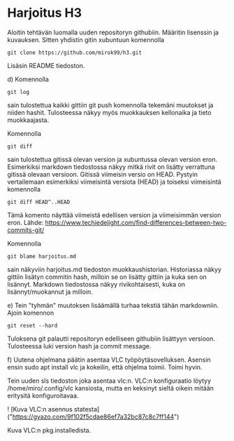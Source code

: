 # Harjoitus H3

Aloitin tehtävän luomalla uuden repositoryn githubiin. Määritin lisenssin ja kuvauksen. Sitten yhdistin gitin xubuntuun komennolla 

	git clone https://github.com/mirok99/h3.git

Lisäsin README tiedoston.

d) Komennolla

	git log

sain tulostettua kaikki gittiin git push komennolla tekemäni muutokset ja niiden hashit. Tulosteessa näkyy myös muokkauksen kellonaika ja tieto muokkaajasta.

Komennolla

	git diff

sain tulostettua gitissä olevan version ja xubuntussa olevan version eron. Esimerkiksi markdown tiedostossa näkyy mitkä rivit on lisätty verrattuna gitissä olevaan versioon. Gitissä viimeisin versio on HEAD. Pystyin vertailemaan esimerkiksi viimeisintä versiota (HEAD) ja toiseksi viimeisintä komennolla

	git diff HEAD^..HEAD

Tämä komento näyttää viimeistä edellisen version ja viimeisimmän version eron. Lähde: https://www.techiedelight.com/find-differences-between-two-commits-git/

Komennolla

	git blame harjoitus.md

sain näkyviin harjoitus.md tiedoston muokkaushistorian. Historiassa näkyy gittiin lisätyn commitin hash, milloin se on lisätty gittiin ja kuka sen on lisännyt. Markdown tiedostossa näkyy rivikohtaisesti, kuka on lisännyt/muokannut ja milloin.

e) Tein "tyhmän" muutoksen lisäämällä turhaa tekstiä tähän markdowniin. Ajoin komennon

	git reset --hard

Tuloksena git palautti repositoryn edelliseen githubiin lisättyyn versioon. Tulosteessa luki version hash ja commit message.

f) Uutena ohjelmana päätin asentaa VLC työpöytäsovelluksen. Asensin ensin sudo apt install vlc ja kokeilin, että ohjelma toimii. Toimi hyvin.

Tein uuden sls tiedoston joka asentaa vlc:n. VLC:n konfiguraatio löytyy /home/miro/.config/vlc kansiosta, mutta en keksinyt sieltä oikein mitään eritysitä konfiguroitavaa.

! [Kuva VLC:n asennus statesta] ("https://gyazo.com/9f102f5cdae86ef7a32bc87c8c7ff144")

Kuva VLC:n pkg.installedista.
